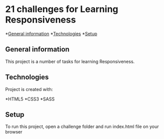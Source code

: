 # 21 challenges for Learning Responsiveness
*[General information](#gerenal-information)
*[Technologies](#technologies)
*[Setup](#setup)

## General information

This project is a number of tasks for learning Responsiveness.

## Technologies

Project is created with:

*HTML5
*CSS3
*SASS

## Setup 

To run this project, open a challenge folder and run index.html file on your browser
